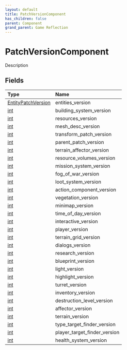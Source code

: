 ```yaml
---
layout: default
title: PatchVersionComponent
has_children: false
parent: Component
grand_parent: Game Reflection
---
```

# PatchVersionComponent
Description 

## Fields

| Type | Name |
|:----------|:--------------|
| [EntityPatchVersion](/riftbreaker-wiki/docs/game-reflection/classes/entity_patch_version/) | entities_version |
| [int](/riftbreaker-wiki/docs/game-reflection/enums/int/) | building_system_version |
| [int](/riftbreaker-wiki/docs/game-reflection/enums/int/) | resources_version |
| [int](/riftbreaker-wiki/docs/game-reflection/enums/int/) | mesh_desc_version |
| [int](/riftbreaker-wiki/docs/game-reflection/enums/int/) | transform_patch_version |
| [int](/riftbreaker-wiki/docs/game-reflection/enums/int/) | parent_patch_version |
| [int](/riftbreaker-wiki/docs/game-reflection/enums/int/) | terrain_affector_version |
| [int](/riftbreaker-wiki/docs/game-reflection/enums/int/) | resource_volumes_version |
| [int](/riftbreaker-wiki/docs/game-reflection/enums/int/) | mission_system_version |
| [int](/riftbreaker-wiki/docs/game-reflection/enums/int/) | fog_of_war_version |
| [int](/riftbreaker-wiki/docs/game-reflection/enums/int/) | loot_system_version |
| [int](/riftbreaker-wiki/docs/game-reflection/enums/int/) | action_component_version |
| [int](/riftbreaker-wiki/docs/game-reflection/enums/int/) | vegetation_version |
| [int](/riftbreaker-wiki/docs/game-reflection/enums/int/) | minimap_version |
| [int](/riftbreaker-wiki/docs/game-reflection/enums/int/) | time_of_day_version |
| [int](/riftbreaker-wiki/docs/game-reflection/enums/int/) | interactive_version |
| [int](/riftbreaker-wiki/docs/game-reflection/enums/int/) | player_version |
| [int](/riftbreaker-wiki/docs/game-reflection/enums/int/) | terrain_grid_version |
| [int](/riftbreaker-wiki/docs/game-reflection/enums/int/) | dialogs_version |
| [int](/riftbreaker-wiki/docs/game-reflection/enums/int/) | research_version |
| [int](/riftbreaker-wiki/docs/game-reflection/enums/int/) | blueprint_version |
| [int](/riftbreaker-wiki/docs/game-reflection/enums/int/) | light_version |
| [int](/riftbreaker-wiki/docs/game-reflection/enums/int/) | highlight_version |
| [int](/riftbreaker-wiki/docs/game-reflection/enums/int/) | turret_version |
| [int](/riftbreaker-wiki/docs/game-reflection/enums/int/) | inventory_version |
| [int](/riftbreaker-wiki/docs/game-reflection/enums/int/) | destruction_level_version |
| [int](/riftbreaker-wiki/docs/game-reflection/enums/int/) | affector_version |
| [int](/riftbreaker-wiki/docs/game-reflection/enums/int/) | terrain_version |
| [int](/riftbreaker-wiki/docs/game-reflection/enums/int/) | type_target_finder_version |
| [int](/riftbreaker-wiki/docs/game-reflection/enums/int/) | player_target_finder_version |
| [int](/riftbreaker-wiki/docs/game-reflection/enums/int/) | health_system_version |

